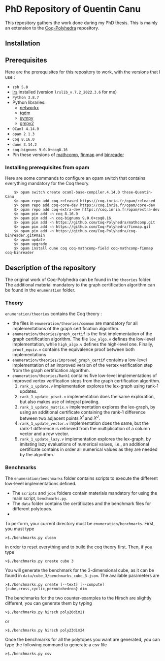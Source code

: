 # PhD Repository of Quentin Canu

This repository gathers the work done during my PhD thesis. This is mainly an extension to the [Coq-Polyhedra](https://github.com/Coq-Polyhedra/Coq-Polyhedra) repository.
## Installation

## Prerequisites

Here are the prerequisites for this repository to work, with the versions that I use :

- `zsh 5.8`
- [lrs](http://cgm.cs.mcgill.ca/%7Eavis/C/lrs.html) installed (version `lrslib_v.7.2_2022.3.6` for me)
- `Python 3.8.7`
- Python libraries: 
	- [networkx](https://networkx.org/)
	- [tqdm](https://tqdm.github.io/)
	- [sympy](https://www.sympy.org/en/index.html)
	- [gmpy2](https://gmpy2.readthedocs.io/en/latest/)
- `OCaml 4.14.0`
- `opam 2.1.3`
- `Coq 8.16.0`
- `dune 3.14.2`
- `coq-bignums 9.0.0+coq8.16`
- Pin these versions of [mathcomp](https://github.com/Coq-Polyhedra/mathcomp.git), [finmap](https://github.com/Coq-Polyhedra/finmap.git) and [binreader](https://github.com/Coq-Polyhedra/coq-binreader.git#main)
### Installing prerequisites from opam

Here are some commands to configure an opam switch that contains everything mandatory for the Coq theory.

        $> opam switch create ocaml-base-compiler.4.14.0 these-Quentin-Canu
        $> opam repo add coq-released https://coq.inria.fr/opam/released
        $> opam repo add coq-core-dev https://coq.inria.fr/opam/core-dev
        $> opam repo add coq-extra-dev https://coq.inria.fr/opam/extra-dev
        $> opam pin add -n coq 8.16.0
        $> opam pin add -n coq-bignums 9.0.0+coq8.16
        $> opam pin add -n https://github.com/Coq-Polyhedra/mathcomp.git
        $> opam pin add -n https://github.com/Coq-Polyhedra/finmap.git
        $> opam pin add -n https://github.com/Coq-Polyhedra/coq-binreader.git#main
        $> opam update
        $> opam upgrade
        $> opam install dune coq coq-mathcomp-field coq-mathcomp-finmap coq-binreader
## Description of the repository

The original work of Coq-Polyhedra can be found in the `theories` folder.
The additional material mandatory to the graph certification algorithm can be found in the `enumeration` folder.

### Theory

`enumeration/theories` contains the Coq theory :
- the files in `enumeration/theories/common` are mandatory for all implementations of the graph certification algorithm.
- `enumeration/theories/graph_certif` is the first implementation of the graph certification algorithm. The file `low_algo.v` defines the low-level implementation, while `high_algo.v` defines the high-level one. Finally, `proof_equiv.v` contains the equivalence proof between both implementations
- `enumeration/theories/improved_graph_certif` contains a low-level implementation of an improved version of the vertex verification step from the graph certification algorithm.
- `enumeration/theories/Rank1` contains five low-level implementations of improved vertex verification steps from the graph certification algorithm.
	1. `rank_1_update.v` implementation explores the lex-graph using rank-1 updates.
	2. `rank_1_update_pivot.v` implementation does the same exploration, but also makes use of integral pivoting.
	3. `rank_1_update_matrix.v` implementation explores the lex-graph, by using an additional certificate containing the rank-1 difference between two adjacent points $X^I$ and $X^J$.
	4. `rank_1_update_vector.v` implementation does the same, but the rank-1 difference is retrieved from the multiplication of a column vector and a row vector.
	5. `rank_1_update_lazy.v` implementation explores the lex-graph, by imitating lazy evaluations of numerical values, i.e., an additional certificate contains in order all numerical values as they are needed by the algorithm.

### Benchmarks

The `enumeration/benchmarks` folder contains scripts to execute the different low-level implementations defined.
- The `scripts` and `jobs` folders contain materials mandatory for using the main script, `benchmarks.py`.
- The `data` folder contains the certificates and the benchmark files for different polytopes.
-  
To perform, your current directory must be `enumeration/benchmarks`. First, you must type

	>$./benchmarks.py clean

in order to reset everything and to build the coq theory first. Then, if you type

	>$./benchmarks.py create cube 3

You will generate the benchmark for the 3-dimensional cube, as it can be found in `data/cube_3/benchmarks_cube_3.json`. The available parameters are
	
	>$./benchmarks.py create [--text] [--compute] {cube,cross,cyclic,permutohedron} dim

The benchmarks for the two counter-examples to the Hirsch are slightly different, you can generate them by typing

	>$./benchmarks.py hirsch poly20dim21
	
or

	>$./benchmarks.py hirsch poly23dim24

Once the benchmarks for all the polytopes you want are generated, you can type the following command to generate a csv file

	>$./benchmarks.py csv